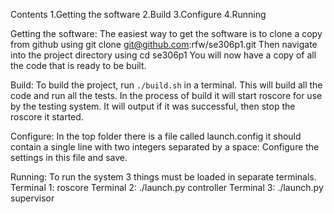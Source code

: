 Contents
 1.Getting the software
 2.Build
 3.Configure
 4.Running


Getting the software:
The easiest way to get the software is to clone a copy from github using
    git clone git@github.com:rfw/se306p1.git
Then navigate into the project directory using cd se306p1
You will now have a copy of all the code that is ready to be built.

Build:
To build the project, run ````./build.sh```` in a terminal.
This will build all the code and run all the tests. 
In the process of build it will start roscore for use by the testing system.
It will output if it was successful, then stop the roscore it started.

Configure:
In the top folder there is a file called launch.config
it should contain a single line with two integers separated by a space:
<number of robots in the system> <number of swarms to break into>
Configure the settings in this file and save.

Running:
To run the system 3 things must be loaded in separate terminals.
Terminal 1: roscore
Terminal 2: ./launch.py controller
Terminal 3: ./launch.py supervisor


